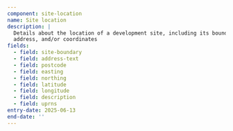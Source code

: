 ```yaml
---
component: site-location
name: Site location
description: |
  Details about the location of a development site, including its boundary, 
  address, and/or coordinates
fields:
  - field: site-boundary
  - field: address-text
  - field: postcode
  - field: easting
  - field: northing
  - field: latitude
  - field: longitude
  - field: description
  - field: uprns
entry-date: 2025-06-13
end-date: ''
---
```

